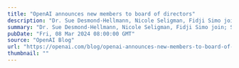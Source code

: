 ```yaml
---
title: "OpenAI announces new members to board of directors"
description: "Dr. Sue Desmond-Hellmann, Nicole Seligman, Fidji Simo join; Sam Altman rejoins board"
summary: "Dr. Sue Desmond-Hellmann, Nicole Seligman, Fidji Simo join; Sam Altman rejoins board"
pubDate: "Fri, 08 Mar 2024 08:00:00 GMT"
source: "OpenAI Blog"
url: "https://openai.com/blog/openai-announces-new-members-to-board-of-directors"
thumbnail: ""
---
```


